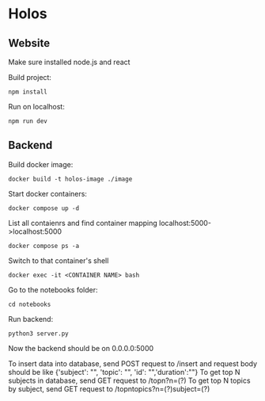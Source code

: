 # Holos

## Website
Make sure installed node.js and react

Build project:
```
npm install
```

Run on localhost:
```
npm run dev
```

## Backend
Build docker image:
```
docker build -t holos-image ./image
```

Start docker containers:
```
docker compose up -d
```

List all contaienrs and find container mapping localhost:5000->localhost:5000
```
docker compose ps -a
```

Switch to that container's shell
```
docker exec -it <CONTAINER NAME> bash
```

Go to the notebooks folder:
```
cd notebooks
```

Run backend:
```
python3 server.py
```
Now the backend should be on 0.0.0.0:5000

To insert data into database, send POST request to /insert and request body should be like {'subject': "", 'topic': "", 'id': "",'duration':""}
To get top N subjects in database, send GET request to /topn?n=(?)
To get top N topics by subject, send GET request to /topntopics?n=(?)subject=(?)